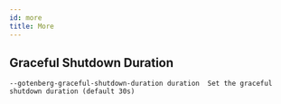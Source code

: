 ```yaml
---
id: more
title: More
---
```


## Graceful Shutdown Duration

```
--gotenberg-graceful-shutdown-duration duration  Set the graceful shutdown duration (default 30s)
```



